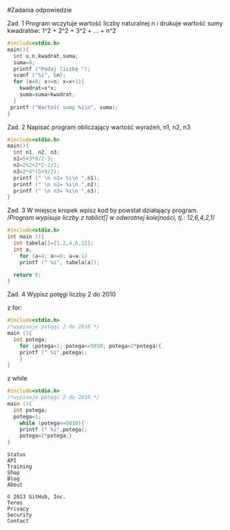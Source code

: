 #Zadania odpowiedzie

Zad. 1
Program wczytuje wartość liczby naturalnej n i drukuje wartość sumy kwadratów:
1^2 + 2^2 + 3^2 + ... + n^2

```c
#include<stdio.h>
main(){
  int x,n,kwadrat,suma;
  suma=0;
  printf ("Podaj liczbę ");
  scanf ("%i", &n);
  for (x=0; x<=n; x=x+1){
    kwadrat=x*x;
    suma=suma+kwadrat;
  }
 printf ("Wartość sumy %i\n", suma);
}
```

Zad. 2
Napisać program obliczający wartość wyrażeń, n1, n2, n3

```c
#include<stdio.h>
main(){
  int n1, n2, n3;
  n1=5+3*8/2-3;
  n2=2%2+2*2-2/2;
  n3=2*4*(5+9/2);
  printf (" \n n1= %i\n ",n1);
  printf (" \n n2= %i\n ",n2);
  printf (" \n n3= %i\n ",n3);
}
```

Zad. 3
W miejsce kropek wpisz kod by powstał działający program.
/*Program wypisuje liczby z tablict[] w odwrotnej kolejności, tj.: 12,6,4,2,1*/


```c
#include<stdio.h>
int main (){
  int tabela[]={1,2,4,6,12};
  int a;
    for (a=4; a>=0; a=a-1)
    printf (" %i", tabela[a]);

  return 0;
}
```

Zad. 4
Wypisz potęgi liczby 2 do 2010

z for:

```c
#include<stdio.h>
/*wypisuje potęgi 2 do 2010 */
main (){
  int potega;
    for (potega=1; potega<=5010; potega=2*potega){
    printf (" %i",potega);
    }
}
```

z while

```c
#include<stdio.h>
/*wypisuje potęgi 2 do 2010 */
main (){
  int potega;
  potega=1;
    while (potega<=5010){
    printf (" %i",potega);
    potega=2*potega;}
}
```

    Status
    API
    Training
    Shop
    Blog
    About

    © 2013 GitHub, Inc.
    Terms
    Privacy
    Security
    Contact


